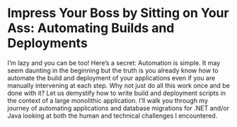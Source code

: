 # Impress Your Boss by Sitting on Your Ass: Automating Builds and Deployments

I’m lazy and you can be too! Here’s a secret: Automation is simple. It may seem daunting in the beginning but the truth is you already know how to automate the build and deployment of your applications even if you are manually intervening at each step. Why not just do all this work once and be done with it? Let us demystify how to write build and deployment scripts in the context of a large monolithic application. I’ll walk you through my journey of automating applications and database migrations for .NET and/or Java looking at both the human and technical challenges I encountered.